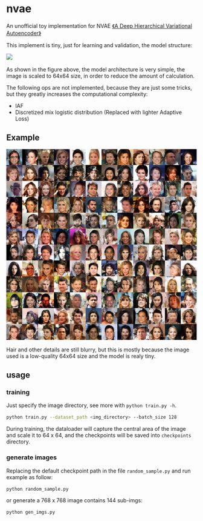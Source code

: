 # nvae

An unofficial toy implementation for NVAE [《A Deep Hierarchical Variational Autoencoder》](https://arxiv.org/abs/2007.03898)

This implement is tiny, just for learning and validation, the model structure:

<img src="assets/framework.png">

As shown in the figure above, the model architecture is very simple, the image is scaled to 64x64 size, in order to reduce the amount of calculation.

The following ops are not implemented, because they are just some tricks, but they greatly increases the computational complexity:

* IAF
* Discretized mix logistic distribution (Replaced with lighter Adaptive Loss)

## Example

<img src="assets/demo.jpeg">

Hair and other details are still blurry, but this is mostly because the image used is a low-quality 64x64 size and the model is realy tiny.


## usage

### training

Just specify the image directory, see more with `python train.py -h`. 
 
```sh
python train.py --dataset_path <img_directory> --batch_size 128
```

During training, the dataloader will capture the central area of the image and
 scale it to 64 x 64, and the checkpoints will be saved into `checkpoints` directory.


### generate images

Replacing the default checkpoint path in the file `random_sample.py` and run example as follow:

```sh
python random_sample.py
```

or generate a 768 x 768 image contains 144 sub-imgs:

```sh
python gen_imgs.py
```

